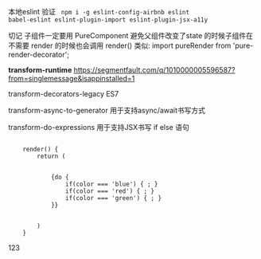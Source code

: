 本地eslint 验证
<code>
    npm i -g eslint-config-airbnb eslint babel-eslint eslint-plugin-import eslint-plugin-jsx-a11y 
</code>

切记 子组件一定要用 PureComponent 避免父组件改变了state 的时候子组件在不需要 render 的时候也会调用 render() 类似: import pureRender from 'pure-render-decorator';

**transform-runtime**
https://segmentfault.com/q/1010000005596587?from=singlemessage&isappinstalled=1

transform-decorators-legacy
ES7

transform-async-to-generator
用于支持async/await书写方式

transform-do-expressions
用于支持JSX书写 if else 语句

<code>
    render() {
        return (
            <div className='myComponent'>
            {do {
                if(color === 'blue') { <BlueComponent/>; }
                if(color === 'red') { <RedComponent/>; }
                if(color === 'green') { <GreenComponent/>; }
            }}
        </div>
        )
    }
</code>

123
